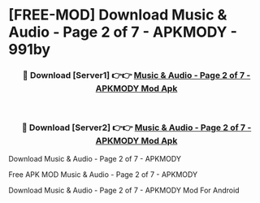 # [FREE-MOD] Download Music & Audio - Page 2 of 7 - APKMODY - 991by


<div align="center">
<h3>🔴 Download [Server1] 👉👉 <a href="https://apk-comot.site?title=Music_&_Audio_-_Page_2_of_7_-_APKMODY">Music & Audio - Page 2 of 7 - APKMODY Mod Apk</a></h3><br>

<h3>🔴 Download [Server2] 👉👉 <a href="https://apk-comot.site?title=Music_&_Audio_-_Page_2_of_7_-_APKMODY">Music & Audio - Page 2 of 7 - APKMODY Mod Apk</a></h3>
</div>



Download Music & Audio - Page 2 of 7 - APKMODY 

Free APK MOD Music & Audio - Page 2 of 7 - APKMODY 

Download Music & Audio - Page 2 of 7 - APKMODY Mod For Android
